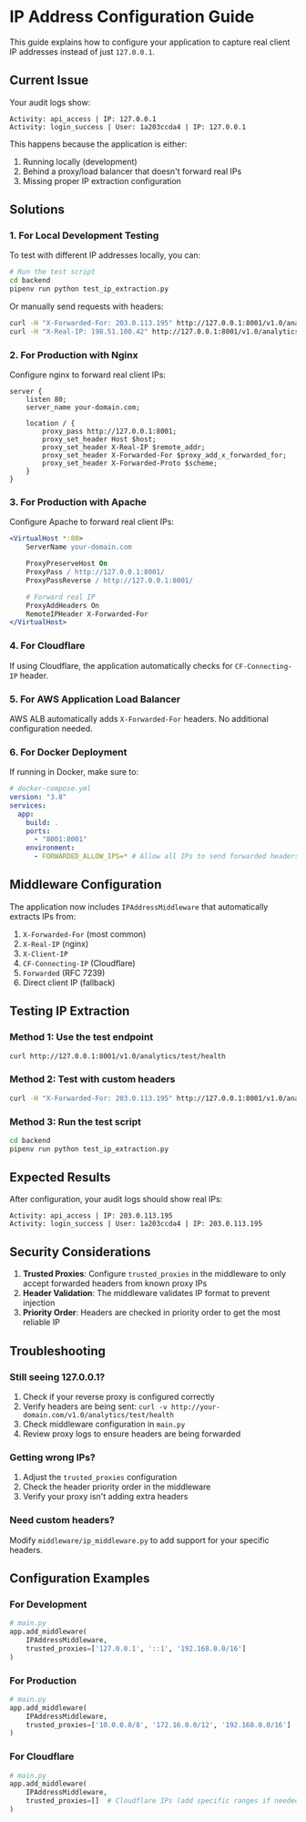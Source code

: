 # IP Address Configuration Guide

This guide explains how to configure your application to capture real client IP addresses instead of just `127.0.0.1`.

## Current Issue

Your audit logs show:

```
Activity: api_access | IP: 127.0.0.1
Activity: login_success | User: 1a203ccda4 | IP: 127.0.0.1
```

This happens because the application is either:

1. Running locally (development)
2. Behind a proxy/load balancer that doesn't forward real IPs
3. Missing proper IP extraction configuration

## Solutions

### 1. For Local Development Testing

To test with different IP addresses locally, you can:

```bash
# Run the test script
cd backend
pipenv run python test_ip_extraction.py
```

Or manually send requests with headers:

```bash
curl -H "X-Forwarded-For: 203.0.113.195" http://127.0.0.1:8001/v1.0/analytics/test/health
curl -H "X-Real-IP: 198.51.100.42" http://127.0.0.1:8001/v1.0/analytics/test/health
```

### 2. For Production with Nginx

Configure nginx to forward real client IPs:

```nginx
server {
    listen 80;
    server_name your-domain.com;

    location / {
        proxy_pass http://127.0.0.1:8001;
        proxy_set_header Host $host;
        proxy_set_header X-Real-IP $remote_addr;
        proxy_set_header X-Forwarded-For $proxy_add_x_forwarded_for;
        proxy_set_header X-Forwarded-Proto $scheme;
    }
}
```

### 3. For Production with Apache

Configure Apache to forward real client IPs:

```apache
<VirtualHost *:80>
    ServerName your-domain.com

    ProxyPreserveHost On
    ProxyPass / http://127.0.0.1:8001/
    ProxyPassReverse / http://127.0.0.1:8001/

    # Forward real IP
    ProxyAddHeaders On
    RemoteIPHeader X-Forwarded-For
</VirtualHost>
```

### 4. For Cloudflare

If using Cloudflare, the application automatically checks for `CF-Connecting-IP` header.

### 5. For AWS Application Load Balancer

AWS ALB automatically adds `X-Forwarded-For` headers. No additional configuration needed.

### 6. For Docker Deployment

If running in Docker, make sure to:

```yaml
# docker-compose.yml
version: "3.8"
services:
  app:
    build: .
    ports:
      - "8001:8001"
    environment:
      - FORWARDED_ALLOW_IPS=* # Allow all IPs to send forwarded headers
```

## Middleware Configuration

The application now includes `IPAddressMiddleware` that automatically extracts IPs from:

1. `X-Forwarded-For` (most common)
2. `X-Real-IP` (nginx)
3. `X-Client-IP`
4. `CF-Connecting-IP` (Cloudflare)
5. `Forwarded` (RFC 7239)
6. Direct client IP (fallback)

## Testing IP Extraction

### Method 1: Use the test endpoint

```bash
curl http://127.0.0.1:8001/v1.0/analytics/test/health
```

### Method 2: Test with custom headers

```bash
curl -H "X-Forwarded-For: 203.0.113.195" http://127.0.0.1:8001/v1.0/analytics/test/health
```

### Method 3: Run the test script

```bash
cd backend
pipenv run python test_ip_extraction.py
```

## Expected Results

After configuration, your audit logs should show real IPs:

```
Activity: api_access | IP: 203.0.113.195
Activity: login_success | User: 1a203ccda4 | IP: 203.0.113.195
```

## Security Considerations

1. **Trusted Proxies**: Configure `trusted_proxies` in the middleware to only accept forwarded headers from known proxy IPs
2. **Header Validation**: The middleware validates IP format to prevent injection
3. **Priority Order**: Headers are checked in priority order to get the most reliable IP

## Troubleshooting

### Still seeing 127.0.0.1?

1. Check if your reverse proxy is configured correctly
2. Verify headers are being sent: `curl -v http://your-domain.com/v1.0/analytics/test/health`
3. Check middleware configuration in `main.py`
4. Review proxy logs to ensure headers are being forwarded

### Getting wrong IPs?

1. Adjust the `trusted_proxies` configuration
2. Check the header priority order in the middleware
3. Verify your proxy isn't adding extra headers

### Need custom headers?

Modify `middleware/ip_middleware.py` to add support for your specific headers.

## Configuration Examples

### For Development

```python
# main.py
app.add_middleware(
    IPAddressMiddleware,
    trusted_proxies=['127.0.0.1', '::1', '192.168.0.0/16']
)
```

### For Production

```python
# main.py
app.add_middleware(
    IPAddressMiddleware,
    trusted_proxies=['10.0.0.0/8', '172.16.0.0/12', '192.168.0.0/16']  # Your proxy IPs
)
```

### For Cloudflare

```python
# main.py
app.add_middleware(
    IPAddressMiddleware,
    trusted_proxies=[]  # Cloudflare IPs (add specific ranges if needed)
)
```
